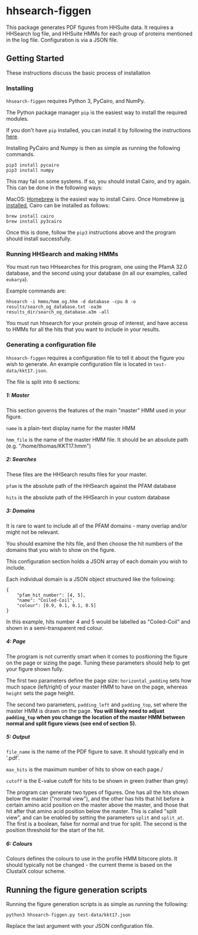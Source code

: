 # hhsearch-figgen

This package generates PDF figures from HHSuite data. It requires a HHSearch log file, and HHSuite HMMs for each group of proteins mentioned in the log file. Configuration is via a JSON file.

## Getting Started

These instructions discuss the basic process of installation

### Installing

`hhsearch-figgen` requires Python 3, PyCairo, and NumPy.

The Python package manager `pip` is the easiest way to install the required modules.

If you don't have `pip` installed, you can install it by following the instructions [here](https://pip.pypa.io/en/stable/installing/).

Installing PyCairo and Numpy is then as simple as running the following commands.

```
pip3 install pycairo
pip3 install numpy
```

This may fail on some systems. If so, you should install Cairo, and try again. This can be done in the following ways:

MacOS: [Homebrew](https://brew.sh/) is the easiest way to install Cairo. Once Homebrew [is installed](https://brew.sh/), Cairo can be installed as follows:

```
brew install cairo
brew install py3cairo
```
Once this is done, follow the `pip3` instructions above and the program should install successfully.

### Running HHSearch and making HMMs

You must run two HHsearches for this program, one using the PfamA 32.0 database, and the second using your database (in all our examples, called `eukarya`).

Example commands are:

```
hhsearch -i hmms/hmm_og.hhm -d database -cpu 8 -o results/search_og_database.txt -oa3m results_dir/search_og_database.a3m -all
```

You must run hhsearch for your protein group of interest, and have access to HMMs for all the hits that you want to include in your results.

### Generating a configuration file

`hhsearch-figgen` requires a configuration file to tell it about the figure you wish to generate. An example configuration file is located in `test-data/kkt17.json`.

The file is split into 6 sections:

##### 1: Master

This section governs the features of the main "master" HMM used in your figure.

`name` is a plain-text display name for the master HMM

`hmm_file` is the name of the master HMM file. It should be an absolute path (e.g. "/home/thomas/KKT17.hmm")

##### 2: Searches

These files are the HHSearch results files for your master.

`pfam` is the absolute path of the HHSearch against the PFAM database

`hits` is the absolute path of the HHSearch in your custom database

##### 3: Domains

It is rare to want to include all of the PFAM domains - many overlap and/or might not be relevant.

You should examine the hits file, and then choose the hit numbers of the domains that you wish to show on the figure.

This configuration section holds a JSON array of each domain you wish to include.

Each individual domain is a JSON object structured like the following:

```
{
    "pfam_hit_number": [4, 5],
    "name": "Coiled-Coil",
    "colour": [0.9, 0.1, 0.1, 0.5]
}
```

In this example, hits number 4 and 5 would be labelled as "Coiled-Coil" and shown in a semi-transparent red colour.

##### 4: Page

The program is not currently smart when it comes to positioning the figure on the page or sizing the page. Tuning these parameters should help to get your figure shown fully.

The first two parameters define the page size: `horizontal_padding` sets how much space (left/right) of your master HMM to have on the page, whereas 
`height` sets the page height.

The second two parameters, `padding_left` and `padding_top`, set where the master HMM is drawn on the page. **You will likely need to adjust `padding_top` when you change the location of the master HMM between normal and split figure views (see end of section 5).**

##### 5: Output

`file_name` is the name of the PDF figure to save. It should typically end in '.pdf'.

`max_hits` is the maximum number of hits to show on each page./

`cutoff` is the E-value cutoff for hits to be shown in green (rather than grey)

The program can generate two types of figures. One has all the hits shown below the master ("normal view"), and the other has hits that hit before a certain amino acid position on the master above the master, and those that hit after that amino acid position below the master. This is called "split view", and can be enabled by setting the parameters `split` and `split_at`. The first is a boolean, false for normal and true for split. The second is the position threshold for the start of the hit. 

##### 6: Colours

Colours defines the colours to use in the profile HMM bitscore plots. It should typically not be changed - the current theme is based on the ClustalX colour scheme.

## Running the figure generation scripts

Running the figure generation scripts is as simple as running the following:

```
python3 hhsearch-figgen.py test-data/kkt17.json
```

Replace the last argument with your JSON configuration file.